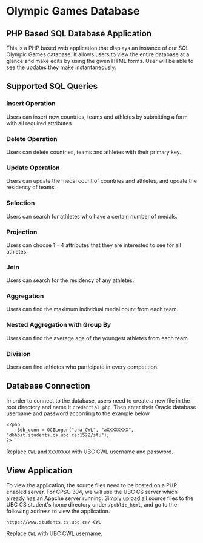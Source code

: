 # Olympic Games Database

## PHP Based SQL Database Application

This is a PHP based web application that displays an instance of our SQL Olympic Games database. It allows users to view the entire database at a glance and make edits by using the given HTML forms. User will be able to see the updates they make instantaneously. 

## Supported SQL Queries

### Insert Operation

Users can insert new countries, teams and athletes by submitting a form with all required attributes. 

### Delete Operation

Users can delete countries, teams and athletes with their primary key. 

### Update Operation

Users can update the medal count of countries and athletes, and update the residency of teams. 

### Selection

Users can search for athletes who have a certain number of medals. 

### Projection

Users can choose 1 - 4 attributes that they are interested to see for all athletes.

### Join

Users can search for the residency of any athletes. 

### Aggregation

Users can find the maximum individual medal count from each team. 

### Nested Aggregation with Group By

Users can find the average age of the youngest athletes from each team. 

### Division

Users can find athletes who participate in every competition. 

## Database Connection

In order to connect to the database, users need to create a new file in the root directory and name it `credential.php`. Then enter their Oracle database username and password according to the example below. 

```
<?php
    $db_conn = OCILogon("ora_CWL", "aXXXXXXXX", "dbhost.students.cs.ubc.ca:1522/stu");
?>
```

Replace `CWL` and `XXXXXXXX` with UBC CWL username and password. 

## View Application

To view the application, the source files need to be hosted on a PHP enabled server. For CPSC 304, we will use the UBC CS server which already has an Apache server running. Simply upload all source files to the UBC CS student's home directory under `/public_html`, and go to the following address to view the application.

```
https://www.students.cs.ubc.ca/~CWL
```

Replace `CWL` with UBC CWL username. 
